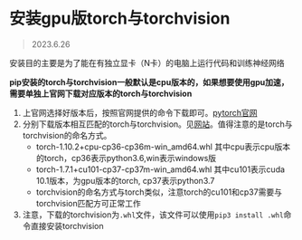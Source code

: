 # 安装gpu版torch与torchvision
> 2023.6.26  

安装目的主要是为了能在有独立显卡（N卡）的电脑上运行代码和训练神经网络

**pip安装的torch与torchvision一般默认是cpu版本的，如果想要使用gpu加速，需要单独上官网下载对应版本的torch与torchvision**

1. 上官网选择好版本后，按照官网提供的命令下载即可。[pytorch官网](https://pytorch.org/get-started/locally/)
2. 分别下载版本相互匹配的torch与torchvision。见[网站](https://download.pytorch.org/whl)。值得注意的是torch与torchvision的命名方式。
    - torch-1.10.2+cpu-cp36-cp36m-win_amd64.whl  其中cpu表示cpu版本的torch，cp36表示python3.6,win表示windows版
    - torch-1.7.1+cu101-cp37-cp37m-win_amd64.whl  其中cu101表示cuda 10.1版本，为gpu版本的torch, cp37表示python3.7
    - torchvision的命名方式与torch类似，注意torch的cu101和cp37需要与torchvision匹配方可正常工作
3. 注意，下载的torchvision为`.whl`文件，该文件可以使用`pip3 install .whl`命令直接安装torchvision
